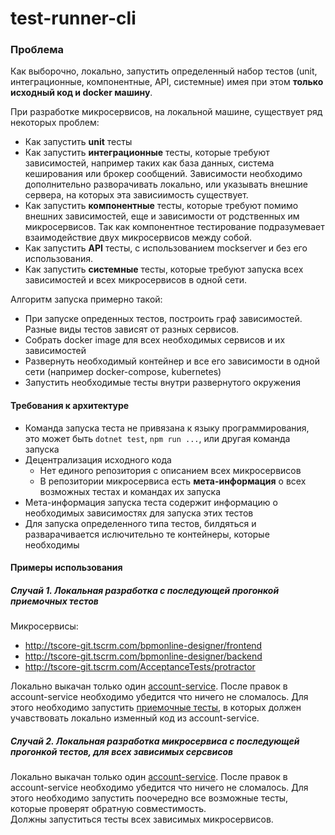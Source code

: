 # test-runner-cli

### Проблема
Как выборочно, локально, запустить определенный набор тестов (unit, интеграционные, компонентные, API, системные)
имея при этом **только исходный код и docker машину**. 

При разработке микросервисов, на локальной машине, существует ряд некоторых проблем:
* Как запустить **unit** тесты
* Как запустить **интеграционные** тесты, которые требуют зависимостей, например таких как база данных, система кеширования 
или брокер сообщений. Зависимости необходимо дополнительно разворачивать локально, или указывать внешние сервера, 
на которых эта зависиимость существует.
* Как запустить **компонентные** тесты, которые требуют помимо внешних зависимостей, 
еще и зависимости от родственных им микросервисов.
Так как компонентное тестирование подразумевает взаимодействие двух микросервисов между собой. 
* Как запустить **API** тесты, с использованием mockserver и без его использования. 
* Как запустить **системные** тесты, которые требуют запуска всех зависимостей и всех микросервисов в одной сети. 

Алгоритм запуска примерно такой:
+ При запуске опреденных тестов, построить граф зависимостей. Разные виды тестов зависят от разных сервисов. 
+ Собрать docker image для всех необходимых сервисов и их зависимостей
+ Развернуть необходимый контейнер и все его зависимости в одной сети (например docker-compose, kubernetes)
+ Запустить необходимые тесты внутри развернутого окружения

#### Требования к архитектуре

* Команда запуска теста не привязана к языку программирования, это может быть
`dotnet test`, `npm run ...`, или другая команда запуска 
* Децентрализация исходного кода 
    * Нет единого репозитория с описанием всех микросервисов
    * В репозитории микросервиса есть **мета-информация** о всех возможных тестах и командах их запуска
* Мета-информация запуска теста содержит информацию о необходимых зависимостях для запуска этих тестов
* Для запуска определенного типа тестов, билдяться и разварачивается ислючительно те контейнеры,
 которые необходимы

#### Примеры использования

##### Случай 1. Локальная разработка с последующей прогонкой приемочных тестов

Микросервисы:
* http://tscore-git.tscrm.com/bpmonline-designer/frontend
* http://tscore-git.tscrm.com/bpmonline-designer/backend
* http://tscore-git.tscrm.com/AcceptanceTests/protractor

Локально выкачан только один [account-service](http://tscore-git.tscrm.com/bpmonline-designer/backend/account-service).
После правок в account-service необходимо убедится что ничего не сломалось. 
Для этого необходимо запустить [приемочные тесты](http://tscore-git.tscrm.com/AcceptanceTests/protractor), в которых
должен учавствовать локально изменный код из account-service. 

##### Случай 2. Локальная разработка микросервиса с последующей прогонкой тестов, для всех зависимых серсвисов

Локально выкачан только один [account-service](http://tscore-git.tscrm.com/bpmonline-designer/backend/account-service).
После правок в account-service необходимо убедится что ничего не сломалось. 
Для этого необходимо запустить поочередно все возможные тесты, которые проверят обратную совместимость.  
Должны запуститься тесты всех зависимых микросервисов. 

